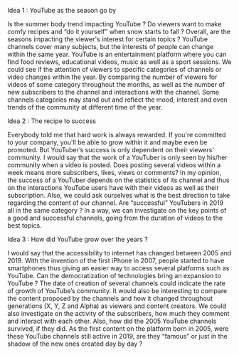 Idea 1 : YouTube as the season go by

Is the summer body trend impacting YouTube ? Do viewers want to make comfy recipes and “do it yourself” when snow starts to fall ? Overall, are the seasons impacting the viewer's interest for certain topics ? YouTube channels cover many subjects, but the interests of people can change within the same year. YouTube is an entertainment platform where you can find food reviews, educational videos, music as well as a sport sessions. We could see if the attention of viewers to specific categories of channels or video changes within the year. By comparing the number of viewers for videos of some category throughout the months, as well as the number of new subscribers to the channel and interactions with the channel. Some channels categories may stand out and reflect the mood, interest and even trends of the community at different time of the year.

Idea 2 : The recipe to success

Everybody told me that hard work is always rewarded. If you're committed to your company, you'll be able to grow within it and maybe even be promoted. But YouTuber’s success is only dependent on their viewers' community. I would say that the work of a YouTuber is only seen by his/her community when a video is posted. Does posting several videos within a week means more subscribers, likes, views or comments? In my opinion, the success of a YouTuber depends on the statistics of its channel and thus on the interactions YouTube users have with their videos as well as their subscription. Also, we could ask ourselves what is the best direction to take regarding the content of our channel. Are “successful” YouTubers in 2019 all in the same category ?  In a way, we can investigate on the key points of a good and successful channels, going from the duration of videos to the best topics.

Idea 3 : How did YouTube grow over the years ?

I would say that the accessibility to internet has changed between 2005 and 2019. With the invention of the first iPhone in 2007, people started to have smartphones thus giving an easier way to access several platforms such as YouTube. Can the democratization of technologies bring an expansion to YouTube ? The date of creation of several channels could indicate the rate of growth of YouTube’s community. It would also be interesting to compare the content proposed by the channels and how it changed throughout generations (X, Y, Z and Alpha) as viewers and content creators. We could also investigate on the activity of the subscribers, how much they comment and interact with each other. Also, how did the 2005 YouTube channels survived, if they did. As the first content on the platform born in 2005, were these YouTube channels still active in 2019, are they “famous” or just in the shadow of the new ones created day by day ?
